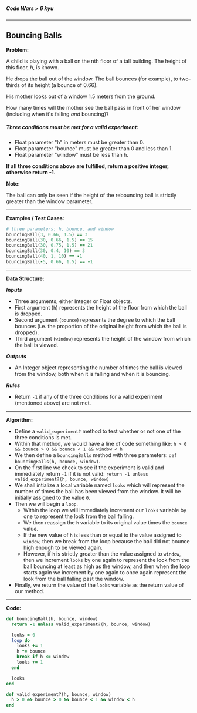 ##### Code Wars > 6 kyu

---

## Bouncing Balls

**Problem:**  

A child is playing with a ball on the nth floor of a tall building. The height of this floor, _h_, is known.  

He drops the ball out of the window. The ball bounces (for example), to two-thirds of its height (a bounce of 0.66).  

His mother looks out of a window 1.5 meters from the ground.  

How many times will the mother see the ball pass in front of her window (including when it's falling _and_ bouncing)?  

##### Three conditions must be met for a valid experiment:  

* Float parameter "h" in meters must be greater than 0.
* Float parameter "bounce" must be greater than 0 and less than 1.
* Float parameter "window" must be less than h.

**If all three conditions above are fulfilled, return a positive integer, otherwise return -1.**  

**Note:**  

The ball can only be seen if the height of the rebounding ball is strictly greater than the window parameter.  

---

**Examples / Test Cases:**  

```ruby
# three parameters: h, bounce, and window
bouncingBall(3, 0.66, 1.5) == 3
bouncingBall(30, 0.66, 1.5) == 15
bouncingBall(30, 0.75, 1.5) == 21
bouncingBall(30, 0.4, 10) == 3
bouncingBall(40, 1, 10) == -1
bouncingBall(-5, 0.66, 1.5) == -1
```

---

**Data Structure:**  

**_Inputs_**

* Three arguments, either Integer or Float objects.
* First argument (`h`) represents the height of the floor from which the ball is dropped.
* Second argument (`bounce`) represents the degree to which the ball bounces (i.e. the proportion of the original height from which the ball is dropped).
* Third argument (`window`) represents the height of the window from which the ball is viewed.

**_Outputs_**

* An Integer object representing the number of times the ball is viewed from the window, both when it is falling and when it is bouncing.

**_Rules_**

* Return `-1` if any of the three conditions for a valid experiment (mentioned above) are not met.

---

**Algorithm:**  

* Define a `valid_experiment?` method to test whether or not one of the three conditions is met.
* Within that method, we would have a line of code something like: `h > 0 && bounce > 0 && bounce < 1 && window < h`
* We then define a `bouncingBalls` method with three parameters: `def bouncingBalls(h, bounce, window)`.
* On the first line we check to see if the experiment is valid and immediately return `-1` if it is not valid: `return -1 unless valid_experiment?(h, bounce, window)`
* We shall intialize a local variable named `looks` which will represent the number of times the ball has been viewed from the window. It will be initially assigned to the value `0`. 
* Then we will begin a `loop`.
  * Within the loop we will immediately increment our `looks` variable by one to represent the look from the ball falling.
  * We then reassign the `h` variable to its original value times the `bounce` value.
  * If the new value of `h` is less than or equal to the value assigned to `window`, then we break from the loop because the ball did not bounce high enough to be viewed again.
  * However, if `h` is strictly greater than the value assigned to `window`, then we increment `looks` by one again to represent the look from the ball bouncing at least as high as the window, and then when the loop starts again we increment by one again to once again represent the look from the ball falling past the window.
* Finally, we return the value of the `looks` variable as the return value of our method.

---

**Code:**  

```ruby
def bouncingBall(h, bounce, window)
  return -1 unless valid_experiment?(h, bounce, window)

  looks = 0
  loop do
    looks += 1
    h *= bounce
    break if h <= window
    looks += 1
  end

  looks
end

def valid_experiment?(h, bounce, window)
  h > 0 && bounce > 0 && bounce < 1 && window < h
end
```

